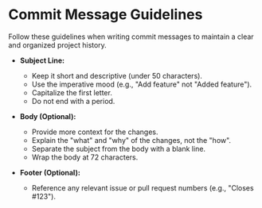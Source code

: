 # Commit Message Guidelines

Follow these guidelines when writing commit messages to maintain a clear and organized project history.

-   **Subject Line:**
    -   Keep it short and descriptive (under 50 characters).
    -   Use the imperative mood (e.g., "Add feature" not "Added feature").
    -   Capitalize the first letter.
    -   Do not end with a period.

-   **Body (Optional):**
    -   Provide more context for the changes.
    -   Explain the "what" and "why" of the changes, not the "how".
    -   Separate the subject from the body with a blank line.
    -   Wrap the body at 72 characters.

-   **Footer (Optional):**
    -   Reference any relevant issue or pull request numbers (e.g., "Closes #123").
